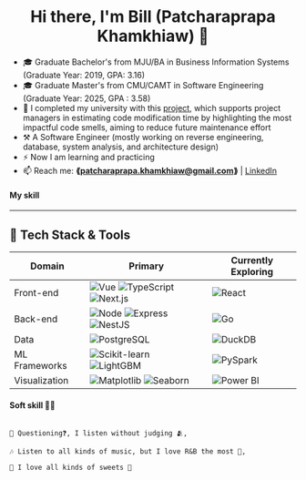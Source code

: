 <h1 align="center">Hi there, I'm Bill (Patcharaprapa Khamkhiaw) 👋</h1>

- 🎓 Graduate Bachelor's from MJU/BA in Business Information Systems (Graduate Year: 2019, GPA: 3.16)
- 🎓 Graduate Master's from CMU/CAMT in  Software Engineering (Graduate Year: 2025, GPA : 3.58)
- 🫡 I completed my university with this [project](https://github.com/BILL-THESIS/origin-source-code-bill), which supports project managers in estimating code modification time by highlighting the most impactful code smells, aiming to reduce future maintenance effort
- ⚒  A Software Engineer (mostly working on  reverse engineering, database, system analysis, and architecture design)
- ⚡ Now I am learning and practicing
-  📫  Reach me: **⟪patcharaprapa.khamkhiaw@gmail.com⟫** | [LinkedIn](https://www.linkedin.com/in/patcharaprapa-khamhiaw-2032a8328/) 

#### My skill

---

## 🧰 Tech Stack & Tools
<div align="center">

| Domain | Primary  | Currently Exploring |
|--------|---------|---------------------|
| Front-end | ![Vue](https://img.shields.io/badge/Vue-20232A?logo=Vue&logoColor=61DAFB) ![TypeScript](https://img.shields.io/badge/TypeScript-007ACC?logo=typescript&logoColor=white) ![Next.js](https://img.shields.io/badge/Next.js-000?logo=nextdotjs) | ![React](https://img.shields.io/badge/React-20232A?logo=react&logoColor=61DAFB)|
| Back-end | ![Node](https://img.shields.io/badge/Node.js-339933?logo=node.js&logoColor=white) ![Express](https://img.shields.io/badge/Express-000000?logo=express&logoColor=white)  ![NestJS](https://img.shields.io/badge/NestJS-E0234E?logo=nestjs&logoColor=white) | ![Go](https://img.shields.io/badge/Go-00ADD8?logo=go&logoColor=white) |
| Data | ![PostgreSQL](https://img.shields.io/badge/PostgreSQL-4169E1?logo=postgresql&logoColor=white)  | ![DuckDB](https://img.shields.io/badge/DuckDB-FFC700?logoColor=000) |
| ML Frameworks |  ![Scikit-learn](https://img.shields.io/badge/Scikit-learn-20232A?logo=Scikit-learn&logoColor=61DAFB) ![LightGBM](https://img.shields.io/badge/LightGBM-20232A?logo=LightGBM&logoColor=61DAFB) | ![PySpark](https://img.shields.io/badge/PySpark-20232A?logo=PySpark&logoColor=61DAFB) |
| Visualization | ![Matplotlib](https://img.shields.io/badge/Matplotlib-326CE5?logo=Matplotlib&logoColor=white)  ![Seaborn](https://img.shields.io/badge/Seaborn-326CE5?logo=Seaborn&logoColor=white) | ![Power BI](https://img.shields.io/badge/PowerBI-326CE5?logo=PowerBI&logoColor=white)

</div>



#### Soft skill 👨‍🎨

```

📃 Questioning❓, I listen without judging 🫂, 

🎶 Listen to all kinds of music, but I love R&B the most 🎼,

🍧 I love all kinds of sweets 🍭

```
